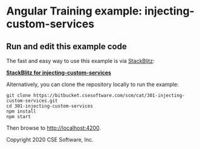# Angular Training example: injecting-custom-services

## Run and edit this example code

The fast and easy way to use this example is via
[StackBlitz](https://stackblitz.io/):

**[StackBlitz for injecting-custom-services](https://stackblitz.com/github/CSE-DEV-0128/CSE-Angular_Training_301)**

Alternatively, you can clone the repository locally to run the example:

```
git clone https://bitbucket.csesoftware.com/scm/cat/301-injecting-custom-services.git
cd 301-injecting-custom-services
npm install
npm start
```

Then browse to [http://localhost:4200](http://localhost:4200).

Copyright 2020 CSE Software, Inc.
